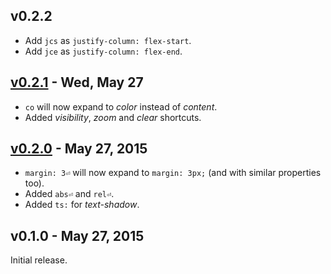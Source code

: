 ## v0.2.2

* Add `jcs` as `justify-column: flex-start`.
* Add `jce` as `justify-column: flex-end`.

## [v0.2.1] - Wed, May 27

* `co` will now expand to *color* instead of *content*.
* Added *visibility*, *zoom* and *clear* shortcuts.

## [v0.2.0] - May 27, 2015

* `margin: 3⏎` will now expand to `margin: 3px;` (and with similar properties too).
* Added `abs⏎` and `rel⏎`.
* Added `ts:` for *text-shadow*.

## v0.1.0 - May 27, 2015

Initial release.

[v0.2.1]: https://github.com/rstacruz/vim-css-shorthand/compare/v0.2.0...v0.2.1
[v0.2.0]: https://github.com/rstacruz/vim-css-shorthand/compare/v0.1.0...v0.2.0

